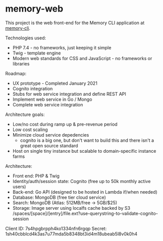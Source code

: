 # memory-web

This project is the web front-end for the Memory CLI application at [memory-cli](https://github.com/bagaag/memory-cli).

Technologies used:

* PHP 7.4 - no frameworks, just keeping it simple
* Twig - template engine
* Modern web standards for CSS and JavaScript - no frameworks or libraries

Roadmap:

* UX prototype - Completed January 2021
* Cognito integration
* Stubs for web service integration and define REST API
* Implement web service in Go / Mongo
* Complete web service integration

Architecture goals:
* Low/no cost during ramp up & pre-revenue period
* Low cost scaling
* Minimize cloud service depedencies
    * cognito is a big one, but don't want to build this and there isn't a great open source standard
* Host on single tiny instance but scalable to domain-specific instance farms

Architecture:
* Front end: PHP & Twig
* Identity/auth/session state: Cognito (free up to 50k monthly active users)
* Back-end: Go API (designed to be hosted in Lambda if/when needed)
* Database: MongoDB (free tier cloud service)
* Search: MongoDB (Atlas: 512MB/free -> 5GB/$25)
* Storage: Image server using localfs cache backed by S3
    /spaces/[space]/[entry]/file.ext?use-querystring-to-validate-cognito-session

Client ID: 7s4hpgbrpph4ko1334nfn6rgqp
Secret: 1sh40cbblcd4k3as7u77mda5b8348bt3id4m18ubeab5l8v0k0h4
